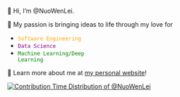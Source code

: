 👋 Hi, I’m @NuoWenLei.

🌱 My passion is bringing ideas to life through my love for

- <code style="color : orange">Software Engineering</code>
- <code style="color : purple">Data Science</code>
- <code style="color : green">Machine Learning/Deep Learning</code>

🤖 Learn more about me at [my personal website](https://nuowenlei.github.io/personal-portfolio/)!

[![Contribution Time Distribution of @NuoWenLei](https://next.ossinsight.io/widgets/official/analyze-user-contribution-time-distribution/thumbnail.png?user_id=46566976&period=past_1_year&image_size=auto&color_scheme=dark)](https://next.ossinsight.io/widgets/official/analyze-user-contribution-time-distribution?user_id=46566976&period=past_1_year)

<!---
NuoWenLei/NuoWenLei is a ✨ special ✨ repository because its `README.md` (this file) appears on your GitHub profile.
You can click the Preview link to take a look at your changes.
--->
